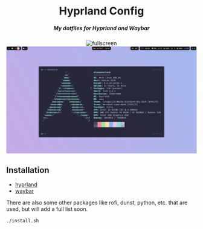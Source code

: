 <div align="center">

# Hyprland Config

##### My dotfiles for Hyprland and Waybar

![fullscreen](./resources/fullscreen.png.png)
![neofetch](./resources/neofetch.png)

</div>

## Installation

* [hyprland](https://github.com/hyprwm/Hyprland)
* [waybar](https://github.com/Alexays/Waybar)

There are also some other packages like rofi, dunst, python, etc. that are
used, but will add a full list soon.

```console
./install.sh
```
